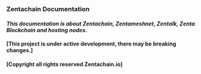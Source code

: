 ### Zentachain Documentation

#### *This documentation is about Zentachain, Zentameshnet, Zentalk, Zenta Blockchain and hosting nodes.*

#### [This project is under active development, there may be breaking changes.]
#### [Copyright all rights reserved Zentachain.io]
